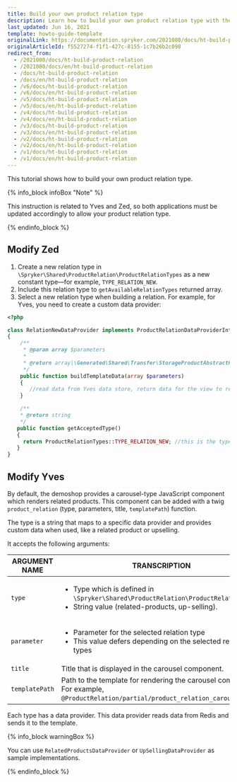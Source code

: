 ```yaml
---
title: Build your own product relation type
description: Learn how to build your own product relation type with the Spryker Product Relationship Management Feature.
last_updated: Jun 16, 2021
template: howto-guide-template
originalLink: https://documentation.spryker.com/2021080/docs/ht-build-product-relation
originalArticleId: f5527274-f1f1-427c-8155-1c7b26b2c098
redirect_from:
  - /2021080/docs/ht-build-product-relation
  - /2021080/docs/en/ht-build-product-relation
  - /docs/ht-build-product-relation
  - /docs/en/ht-build-product-relation
  - /v6/docs/ht-build-product-relation
  - /v6/docs/en/ht-build-product-relation
  - /v5/docs/ht-build-product-relation
  - /v5/docs/en/ht-build-product-relation
  - /v4/docs/ht-build-product-relation
  - /v4/docs/en/ht-build-product-relation
  - /v3/docs/ht-build-product-relation
  - /v3/docs/en/ht-build-product-relation
  - /v2/docs/ht-build-product-relation
  - /v2/docs/en/ht-build-product-relation
  - /v1/docs/ht-build-product-relation
  - /v1/docs/en/ht-build-product-relation
---
```


This tutorial shows how to build your own product relation type.

{% info_block infoBox "Note" %}

This instruction is related to Yves and Zed, so both applications must be updated accordingly to allow your product relation type.

{% endinfo_block %}

## Modify Zed

1. Create a new relation type in `\Spryker\Shared\ProductRelation\ProductRelationTypes` as a new constant type—for example, `TYPE_RELATION_NEW`.
2. Include this relation type to `getAvailableRelationTypes` returned array.
3. Select a new relation type when building a relation.
For example, for Yves, you need to create a custom data provider:

```php
<?php

class RelationNewDataProvider implements ProductRelationDataProviderInterface
{
    /**
     * @param array $parameters
     *
     * @return array|\Generated\Shared\Transfer\StorageProductAbstractRelationTransfer[]
     */
    public function buildTemplateData(array $parameters)
    {
       //read data from Yves data store, return data for the view to render.
    }      

    /**
    * @return string
    */
   public function getAcceptedType()
   {
     return ProductRelationTypes::TYPE_RELATION_NEW; //this is the type which is mapped when rendering twig function, first argument.
   }  
}
```

## Modify Yves

By default, the demoshop provides a carousel-type JavaScript component which renders related products.
This component can be added with a twig `product_relation` (type, parameters, title, `templatePath`) function.

The type is a string that maps to a specific data provider and provides custom data when used, like a related product or upselling.

It accepts the following arguments:

| ARGUMENT NAME | TRANSCRIPTION |
| --- | --- |
| `type` | <ul><li>Type which is defined in `\Spryker\Shared\ProductRelation\ProductRelationTypes`</li><li>String value (related-products, up-selling).</li></ul> |
| `parameter` | <ul><li>Parameter for the selected relation type</li><li>This value defers depending on the selected relation types</li></ul> |
| `title` | Title that is displayed in the carousel component. |
| `templatePath` | Path to the template for rendering the carousel component.<br>For example, `@ProductRelation/partial/product_relation_carousel.twig`. |

Each type has a data provider. This data provider reads data from Redis and sends it to the template.

{% info_block warningBox %}

You can use `RelatedProductsDataProvider` or `UpSellingDataProvider` as sample implementations.

{% endinfo_block %}
